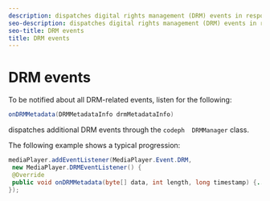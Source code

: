 ```yaml
---
description: dispatches digital rights management (DRM) events in response to DRM-related operations such as when new DRM metadata becomes available. Your player can implement actions in response to these events.
seo-description: dispatches digital rights management (DRM) events in response to DRM-related operations such as when new DRM metadata becomes available. Your player can implement actions in response to these events.
seo-title: DRM events
title: DRM events
---
```


# DRM events

To be notified about all DRM-related events, listen for the following:
```java
onDRMMetadata(DRMMetadataInfo drmMetadataInfo)
```

dispatches additional DRM events through the `codeph  DRMManager` class.

The following example shows a typical progression:

```java
mediaPlayer.addEventListener(MediaPlayer.Event.DRM, 
 new MediaPlayer.DRMEventListener() { 
 @Override 
 public void onDRMMetadata(byte[] data, int length, long timestamp) {...} 
});
```
